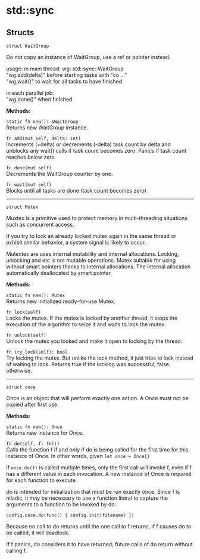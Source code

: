# std::sync

## Structs
```jule
struct WaitGroup
```
Do not copy an instance of WaitGroup, use a ref or pointer instead.

usage: in main thread: wg: std::sync::WaitGroup\
"wg.add(delta)" before starting tasks with "co ..."\
"wg.wait()" to wait for all tasks to have finished

in each parallel job:\
"wg.done()" when finished

**Methods:**

`static fn new(): &WaitGroup`\
Returns new WaitGroup instance.

`fn add(mut self, delta: int)` \
Increments (+delta) or decrements (-delta) task count by delta and unblocks any wait() calls if task count becomes zero. Panics if task count reaches below zero.

`fn done(mut self)` \
Decrements the WaitGroup counter by one.

`fn wait(mut self)` \
Blocks until all tasks are done (task count becomes zero) 

---

```jule
struct Mutex
```
Muxtex is a primitive used to protect memory in multi-threading situations such as concurrent access.

If you try to lock an already locked mutex again in the same thread or exhibit similar behavior, a system signal is likely to occur.

Mutextes are uses internal mutability and internal allocations. Locking, unlocking and etc is not mutable operations. Mutex suitable for using without smart pointers thanks to internal allocations. The internal allocation automatically deallocated by smart pointer.

**Methods:**

`static fn new(): Mutex`\
Returns new initialized ready-for-use Mutex.

`fn lock(self)`\
Locks the mutex. If the mutex is locked by another thread, it stops the execution of the algorithm to seize it and waits to lock the mutex.

`fn unlock(self)`\
Unlock the mutex you locked and make it open to locking by the thread.

`fn try_lock(self): bool`\
Try locking the mutex. But unlike the lock method, it just tries to lock instead of waiting to lock. Returns true if the locking was successful, false otherwise.

---

```jule
struct once
```
Once is an object that will perform exactly one action.
A Once must not be copied after first use.

**Methods:**

`static fn new(): Once`\
Returns new instance for Once.

`fn do(self, f: fn())`\
Calls the function f if and only if do is being called for the first time for this instance of Once. In other words, given `let once = Once{}`

if `once.do(f)` is called multiple times, only the first call will invoke f, even if f has a different value in each invocation. A new instance of Once is required for each function to execute.

do is intended for initialization that must be run exactly once. Since f is niladic, it may be necessary to use a function literal to capture the arguments to a function to be invoked by do:

`config.once.do(func() { config.init(filename) })`

Because no call to do returns until the one call to f returns, if f causes do to be called, it will deadlock.

If f panics, do considers it to have returned; future calls of do return without calling f.
